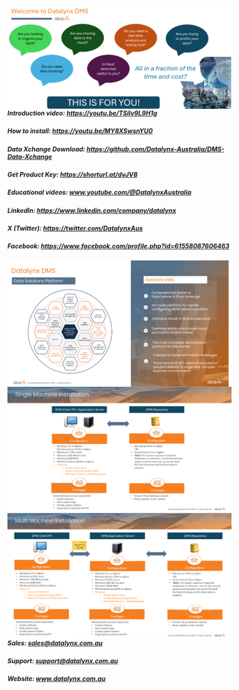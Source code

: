 <img src="https://github.com/Datalynx-Australia/DMS-Data-Xchange/blob/main/IntroPg1.png"
     alt="Datalynx PG1"
     style="float: left; margin-right: 10px;" />

 ##### Introduction video: https://youtu.be/TSilv9L9H1g
 ##### How to install: https://youtu.be/MY8XSwsnYU0
 ##### Data Xchange Download: https://github.com/Datalynx-Australia/DMS-Data-Xchange
 ##### Get Product Key: https://shorturl.at/dvJV8
 ##### Educational videos: www.youtube.com/@DatalynxAustralia
 
 ##### LinkedIn: https://www.linkedin.com/company/datalynx  
 ##### X (Twitter): https://twitter.com/DatalynxAus
 ##### Facebook: https://www.facebook.com/profile.php?id=61558087606463


<img src="https://github.com/Datalynx-Australia/DMS-Data-Xchange/blob/main/IntroPg2.png"
     alt="Datalynx PG2"
     style="float: left; margin-right: 10px;" />

<img src="https://github.com/Datalynx-Australia/DMS-Data-Xchange/blob/main/IntroPg3.png"
     alt="Datalynx PG3"
     style="float: left; margin-right: 10px;" />

<img src="https://github.com/Datalynx-Australia/DMS-Data-Xchange/blob/main/IntroPg4.png"
     alt="Datalynx PG4"
     style="float: left; margin-right: 10px;" />


 ##### Sales:   sales@datalynx.com.au     
 ##### Support: support@datalynx.com.au     
 ##### Website: www.datalynx.com.au
